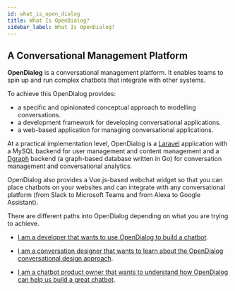 ```yaml
---
id: what_is_open_dialog
title: What Is OpenDialog?
sidebar_label: What Is OpenDialog?
---
```


## A Conversational Management Platform

**OpenDialog** is a conversational management platform. It enables teams to spin up and run complex chatbots that integrate with other systems. 

To achieve this OpenDialog provides:

- a specific and opinionated conceptual approach to modelling conversations.
- a development framework for developing conversational applications.
- a web-based application for managing conversational applications. 

At a practical implementation level, OpenDialog is a [Laravel](https://laravel.com) application with a MySQL backend for user management and content management and a [Dgraph](https://dgraph.com) backend (a graph-based database written in Go) for conversation management and conversational analytics. 

OpenDialog also provides a Vue.js-based webchat widget so that you can place chatbots on your websites and can integrate with any conversational platform (from Slack to Microsoft Teams and from Alexa to Google Assistant).

There are different paths into OpenDialog depending on what you are trying to achieve. 

- [I am a developer that wants to use OpenDialog to build a chatbot](for_developers.md).

- [I am a conversation designer that wants to learn about the OpenDialog conversational design approach](for_conversation_designers.md). 

- [I am a chatbot product owner that wants to understand how OpenDialog can help us build a great chatbot](for_product_owners.md). 










